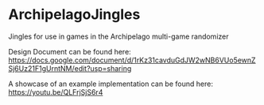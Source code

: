 # ArchipelagoJingles
Jingles for use in games in the Archipelago multi-game randomizer

Design Document can be found here: https://docs.google.com/document/d/1rKz31cavduGdJW2wNB6VUo5ewnZSj6Uz21F1gUrntNM/edit?usp=sharing

A showcase of an example implementation can be found here: https://youtu.be/QLFrjSjS6r4

